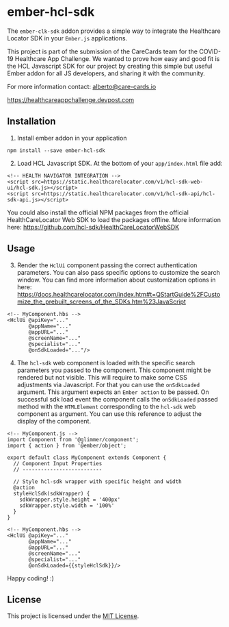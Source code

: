 ember-hcl-sdk
==============================================================================

The `ember-clk-sdk` addon provides a simple way to integrate the Healthcare
Locator SDK in your `Ember.js` applications.

This project is part of the submission of the CareCards team for the COVID-19
Healthcare App Challenge. We wanted to prove how easy and good fit is the HCL
Javascript SDK for our project by creating this simple but useful Ember addon
for all JS developers, and sharing it with the community.

For more information contact: alberto@care-cards.io

https://healthcareappchallenge.devpost.com

Installation
------------------------------------------------------------------------------
1. Install ember addon in your application

```
npm install --save ember-hcl-sdk
```
2. Load HCL Javascript SDK. At the bottom of your `app/index.html` file add:

```
<!-- HEALTH NAVIGATOR INTEGRATION -->
<script src=https://static.healthcarelocator.com/v1/hcl-sdk-web-ui/hcl-sdk.js></script>
<script src=https://static.healthcarelocator.com/v1/hcl-sdk-api/hcl-sdk-api.js></script>
```

You could also install the official NPM packages from the official HealthCareLocator Web SDK to load the packages offline. More information here:
https://github.com/hcl-sdk/HealthCareLocatorWebSDK

Usage
------------------------------------------------------------------------------

3. Render the `HclUi` component passing the correct authentication parameters. You can also pass specific options to customize the
   search window. You can find more information about customization options in here:
   https://docs.healthcarelocator.com/index.htm#t=QStartGuide%2FCustomize_the_prebuilt_screens_of_the_SDKs.htm%23JavaScript

```
<!-- MyComponent.hbs -->
<HclUi @apiKey="..."
       @appName="..."
       @appURL="..."
       @screenName="..."
       @specialist="..."
       @onSdkLoaded="..."/>
```

4. The `hcl-sdk` web component is loaded with the specific search parameters you passed to the component. This component
   might be rendered but not visible. This will require to make some CSS adjustments via Javascript. For that you can
   use the `onSdkLoaded` argument. This argument expects an `Ember action` to be passed. On
   successful sdk load event the component calls the `onSdkLoaded` passed method with the `HTMLElement` corresponding to
   the `hcl-sdk` web component as argument. You can use this reference to adjust the display of the component.
   
```
<!-- MyComponent.js -->
import Component from '@glimmer/component';
import { action } from '@ember/object';

export default class MyComponent extends Component {
  // Component Input Properties
  // --------------------------
  
  // Style hcl-sdk wrapper with specific height and width
  @action
  styleHclSdk(sdkWrapper) {
    sdkWrapper.style.height = '400px'
    sdkWrapper.style.width = '100%'
  }
}

<!-- MyComponent.hbs -->
<HclUi @apiKey="..."
       @appName="..."
       @appURL="..."
       @screenName="..."
       @specialist="..."
       @onSdkLoaded={{styleHclSdk}}/>
```

Happy coding! :)

License
------------------------------------------------------------------------------

This project is licensed under the [MIT License](LICENSE.md).
